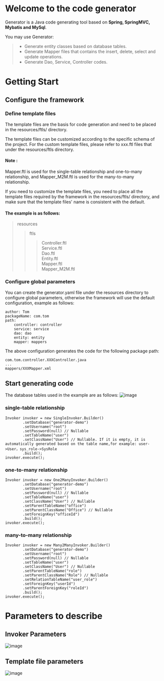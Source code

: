# Welcome to the code generator

Generator is a Java code generating tool based on **Spring, SpringMVC, Mybatis and MySql**.

You may use Generator:

> * Generate entity classes based on database tables.
> * Generate Mapper files that contains the insert, delete, select and update operations.
> * Generate Dao, Service, Controller codes.

# Getting Start

## Configure the framework

### Define template files

The template files are the basis for code generation and need to be placed in the resources/ftls/ directory. 

The template files can be customized according to the specific schema of the project. For the custom template files, please refer to xxx.ftl files that under the resources/ftls directory.

#### Note : 
Mapper.ftl is used for the single-table relationship and one-to-many relationship, and Mapper_M2M.ftl is used for the many-to-many relationship.

If you need to customize the template files, you need to place all the template files required by the framework in the resources/ftls/ directory, and make sure that the template files' name is consistent with the default.

#### The example is as follows:
> resources
>> ftls
>>> Controller.ftl<br>
>>> Service.ftl<br>
>>> Dao.ftl<br>
>>> Entity.ftl<br>
>>> Mapper.ftl<br>
>>> Mapper_M2M.ftl<br>


### Configure global parameters
You can create the generator.yaml file under the resources directory to configure global parameters, otherwise the framework will use the default configuration, example as follows:

    author: Tom
    packageName: com.tom
    path:
        controller: controller
        service: service
        dao: dao
        entity: entity
        mapper: mappers
    

The above configuration generates the code for the following package path:

    com.tom.controller.XXXController.java
    ...
    mappers/XXXMapper.xml

## Start generating code
The database tables used in the example are as follows:
![image](https://github.com/GreedyStar/generator/raw/master/screenshots/tables.png)

### single-table relationship
```
Invoker invoker = new SingleInvoker.Builder()
        .setDatabase("generator-demo")
        .setUsername("root")
        .setPassword(null) // Nullable
        .setTableName("user")
        .setClassName("User") // Nullable. If it is empty, it is automatically generated based on the table name,for example: user->User，sys_role->SysRole
        .build();
invoker.execute();
```
### one-to-many relationship
```
Invoker invoker = new One2ManyInvoker.Builder()
        .setDatabase("generator-demo")
        .setUsername("root")
        .setPassword(null) // Nullable
        .setTableName("user")
        .setClassName("User") // Nullable
        .setParentTableName("office")
        .setParentClassName("Office") // Nullable
        .setForeignKey("officeId")
        .build();
invoker.execute();
```
### many-to-many relationship
```
Invoker invoker = new Many2ManyInvoker.Builder()
        .setDatabase("generator-demo")
        .setUsername("root")
        .setPassword(null) // Nullable
        .setTableName("user")
        .setClassName("User") // Nullable
        .setParentTableName("role")
        .setParentClassName("Role") // Nullable
        .setRelationTableName("user_role")
        .setForeignKey("userId")
        .setParentForeignKey("roleId")
        .build();
invoker.execute();
```
# Parameters to describe

## Invoker Parameters
![image](https://github.com/GreedyStar/generator/raw/master/screenshots/invoker_parameters.jpg)
## Template file parameters
![image](https://github.com/GreedyStar/generator/raw/master/screenshots/template_parameters.png)